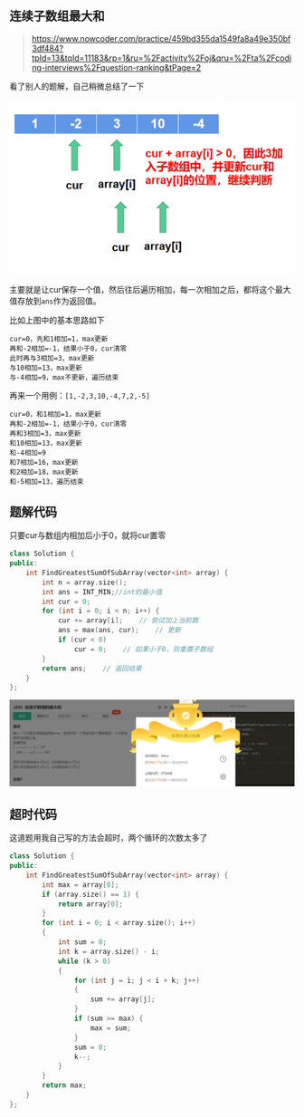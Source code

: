 ## 连续子数组最大和

>https://www.nowcoder.com/practice/459bd355da1549fa8a49e350bf3df484?tpId=13&tqId=11183&rp=1&ru=%2Factivity%2Foj&qru=%2Fta%2Fcoding-interviews%2Fquestion-ranking&tPage=2

看了别人的题解，自己稍微总结了一下

![](../image/JZ42_2.png)

主要就是让cur保存一个值，然后往后遍历相加，每一次相加之后，都将这个最大值存放到`ans`作为返回值。

比如上图中的基本思路如下

~~~
cur=0，先和1相加=1，max更新
再和-2相加=-1，结果小于0，cur清零
此时再与3相加=3，max更新
与10相加=13，max更新
与-4相加=9，max不更新，遍历结束
~~~

再来一个用例：`[1,-2,3,10,-4,7,2,-5]`

~~~
cur=0，和1相加=1，max更新
再和-2相加=-1，结果小于0，cur清零
再和3相加=3，max更新
和10相加=13，max更新
和-4相加=9
和7相加=16，max更新
和2相加=18，max更新
和-5相加=13，遍历结束
~~~

## 题解代码

只要cur与数组内相加后小于0，就将cur置零

~~~cpp
class Solution {
public:
    int FindGreatestSumOfSubArray(vector<int> array) {
        int n = array.size();
        int ans = INT_MIN;//int的最小值
        int cur = 0;
        for (int i = 0; i < n; i++) {
            cur += array[i];    // 尝试加上当前数
            ans = max(ans, cur);    // 更新
            if (cur < 0)
                cur = 0;    // 如果小于0，则重置子数组
        }
        return ans;    // 返回结果
    }
};
~~~

![](../image/JZ42_1.png)

## 超时代码

这道题用我自己写的方法会超时，两个循环的次数太多了

~~~cpp
class Solution {
public:
    int FindGreatestSumOfSubArray(vector<int> array) {
        int max = array[0];
        if (array.size() == 1) {
            return array[0];
        }
        for (int i = 0; i < array.size(); i++)
        {
            int sum = 0;
            int k = array.size() - i;
            while (k > 0)
            {
                for (int j = i; j < i + k; j++)
                {
                    sum += array[j];
                }
                if (sum >= max) {
                    max = sum;
                }
                sum = 0;
                k--;
            }
        }
        return max;
    }
};
~~~

